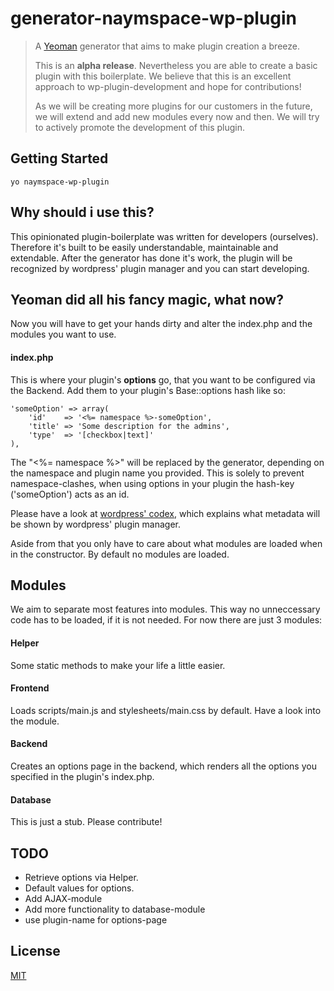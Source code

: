 # generator-naymspace-wp-plugin

> A [Yeoman](http://yeoman.io) generator that aims to make plugin creation a breeze.
>
> This is an **alpha release**. Nevertheless you are able to create a basic plugin with this boilerplate. We believe that this is an excellent approach to wp-plugin-development and hope for contributions!
>
> As we will be creating more plugins for our customers in the future, we will extend and add new modules every now and then. We will try to actively promote the development of this plugin.

## Getting Started

    yo naymspace-wp-plugin

## Why should i use this?
This opinionated plugin-boilerplate was written for developers (ourselves). Therefore it's built to be easily understandable, maintainable and extendable. After the generator has done it's work, the plugin will be recognized by wordpress' plugin manager and you can start developing.

## Yeoman did all his fancy magic, what now?

Now you will have to get your hands dirty and alter the index.php and the modules you want to use.

#### index.php

This is where your plugin's **options** go, that you want to be configured via the Backend. Add them to your plugin's Base::options hash like so:

    'someOption' => array(
        'id'    => '<%= namespace %>-someOption',
        'title' => 'Some description for the admins',
        'type'  => '[checkbox|text]'
    ),

The "<%= namespace %>" will be replaced by the generator, depending on the namespace and plugin name you provided. This is solely to prevent namespace-clashes, when using options in your plugin the hash-key ('someOption') acts as an id.

Please have a look at [wordpress' codex](https://codex.wordpress.org/Writing_a_Plugin#File_Headers), which explains what metadata will be shown by wordpress' plugin manager.

Aside from that you only have to care about what modules are loaded when in the constructor. By default no modules are loaded.

## Modules
We aim to separate most features into modules. This way no unneccessary code has to be loaded, if it is not needed.
For now there are just 3 modules:

#### Helper
Some static methods to make your life a little easier.

#### Frontend
Loads scripts/main.js and stylesheets/main.css by default. Have a look into the module.

#### Backend
Creates an options page in the backend, which renders all the options you specified in the plugin's index.php.

#### Database
This is just a stub. Please contribute!

## TODO
* Retrieve options via Helper.
* Default values for options.
* Add AJAX-module
* Add more functionality to database-module
* use plugin-name for options-page


## License

[MIT](http://opensource.org/licenses/MIT)
